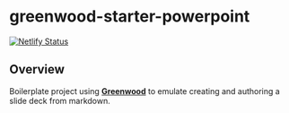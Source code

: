 # greenwood-starter-powerpoint

[![Netlify Status](https://api.netlify.com/api/v1/badges/f1bd02db-7f54-44d1-a3f2-b88b75db8167/deploy-status)](https://app.netlify.com/sites/awesome-bhaskara-b7d76c/deploys)

## Overview

Boilerplate project using [**Greenwood**](https://www.greenwoodjs.io/) to emulate creating and authoring a slide deck from markdown.
